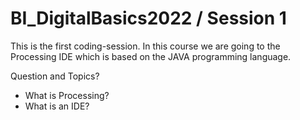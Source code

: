 # BI_DigitalBasics2022 / Session 1 

This is the first coding-session. In this course we are going to the Processing IDE which is based on the JAVA programming language.

Question and Topics? 
- What is Processing? 
- What is an IDE? 